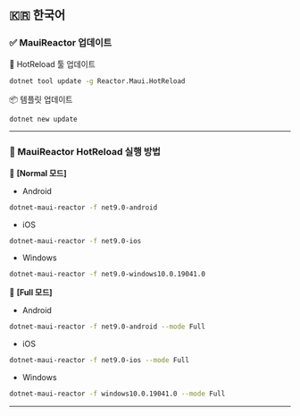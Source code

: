 ## 🇰🇷 한국어
### ✅ MauiReactor 업데이트
🔧 HotReload 툴 업데이트
```bash
dotnet tool update -g Reactor.Maui.HotReload
```
📦 템플릿 업데이트
```bash
dotnet new update
```
---
### 🚀 MauiReactor HotReload 실행 방법
🔹 **[Normal 모드]**
- Android
```bash
dotnet-maui-reactor -f net9.0-android
```
- iOS
```bash
dotnet-maui-reactor -f net9.0-ios
```
- Windows
```bash
dotnet-maui-reactor -f net9.0-windows10.0.19041.0
```
🔸 **[Full 모드]**
- Android
```bash
dotnet-maui-reactor -f net9.0-android --mode Full
```
- iOS
```bash
dotnet-maui-reactor -f net9.0-ios --mode Full
```
- Windows
```bash
dotnet-maui-reactor -f windows10.0.19041.0 --mode Full
```
---
